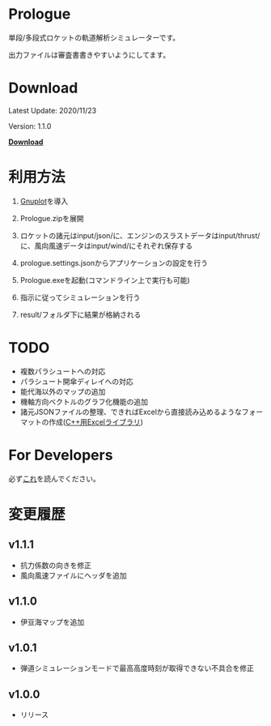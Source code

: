 # Prologue
  単段/多段式ロケットの軌道解析シミュレーターです。

  出力ファイルは審査書書きやすいようにしてます。

# Download
  Latest Update: 2020/11/23

  Version: 1.1.0

  [**Download**](https://raw.githubusercontent.com/FROM-THE-EARTH/Prologue/master/Prologue/Application/Prologue.zip)

# 利用方法
  1. [Gnuplot](https://sourceforge.net/projects/gnuplot/files/gnuplot/5.2.8/)を導入

  2. Prologue.zipを展開

  3. ロケットの諸元はinput/json/に、エンジンのスラストデータはinput/thrust/に、風向風速データはinput/wind/にそれぞれ保存する

  4. prologue.settings.jsonからアプリケーションの設定を行う

  5. Prologue.exeを起動(コマンドライン上で実行も可能)

  6. 指示に従ってシミュレーションを行う

  7. result/フォルダ下に結果が格納される

# TODO
  - 複数パラシュートへの対応
  - パラシュート開傘ディレイへの対応
  - 能代海以外のマップの追加
  - 機軸方向ベクトルのグラフ化機能の追加
  - 諸元JSONファイルの整理、できればExcelから直接読み込めるようなフォーマットの作成([C++用Excelライブラリ](https://github.com/troldal/OpenXLSX))

# For Developers
  必ず[これ](https://github.com/FROM-THE-EARTH/Prologue/blob/master/docs/DEVELOP.md)を読んでください。

# 変更履歴

## v1.1.1
- 抗力係数の向きを修正
- 風向風速ファイルにヘッダを追加

## v1.1.0
- 伊豆海マップを追加

## v1.0.1
- 弾道シミュレーションモードで最高高度時刻が取得できない不具合を修正

## v1.0.0
- リリース
